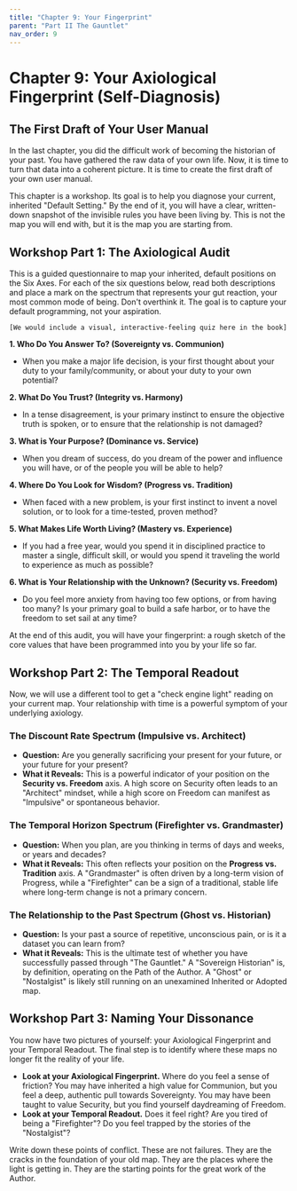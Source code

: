 ```yaml
---
title: "Chapter 9: Your Fingerprint"
parent: "Part II The Gauntlet"
nav_order: 9
---
```

# Chapter 9: Your Axiological Fingerprint (Self-Diagnosis)

## The First Draft of Your User Manual

In the last chapter, you did the difficult work of becoming the historian of your past. You have gathered the raw data of your own life. Now, it is time to turn that data into a coherent picture. It is time to create the first draft of your own user manual.

This chapter is a workshop. Its goal is to help you diagnose your current, inherited "Default Setting." By the end of it, you will have a clear, written-down snapshot of the invisible rules you have been living by. This is not the map you will end with, but it is the map you are starting from.

## Workshop Part 1: The Axiological Audit

This is a guided questionnaire to map your inherited, default positions on the Six Axes. For each of the six questions below, read both descriptions and place a mark on the spectrum that represents your gut reaction, your most common mode of being. Don't overthink it. The goal is to capture your default programming, not your aspiration.

`[We would include a visual, interactive-feeling quiz here in the book]`

**1. Who Do You Answer To? (Sovereignty vs. Communion)**
*   When you make a major life decision, is your first thought about your duty to your family/community, or about your duty to your own potential?

**2. What Do You Trust? (Integrity vs. Harmony)**
*   In a tense disagreement, is your primary instinct to ensure the objective truth is spoken, or to ensure that the relationship is not damaged?

**3. What is Your Purpose? (Dominance vs. Service)**
*   When you dream of success, do you dream of the power and influence you will have, or of the people you will be able to help?

**4. Where Do You Look for Wisdom? (Progress vs. Tradition)**
*   When faced with a new problem, is your first instinct to invent a novel solution, or to look for a time-tested, proven method?

**5. What Makes Life Worth Living? (Mastery vs. Experience)**
*   If you had a free year, would you spend it in disciplined practice to master a single, difficult skill, or would you spend it traveling the world to experience as much as possible?

**6. What is Your Relationship with the Unknown? (Security vs. Freedom)**
*   Do you feel more anxiety from having too few options, or from having too many? Is your primary goal to build a safe harbor, or to have the freedom to set sail at any time?

At the end of this audit, you will have your fingerprint: a rough sketch of the core values that have been programmed into you by your life so far.

## Workshop Part 2: The Temporal Readout

Now, we will use a different tool to get a "check engine light" reading on your current map. Your relationship with time is a powerful symptom of your underlying axiology.

### The Discount Rate Spectrum (Impulsive vs. Architect)
*   **Question:** Are you generally sacrificing your present for your future, or your future for your present?
*   **What it Reveals:** This is a powerful indicator of your position on the **Security vs. Freedom** axis. A high score on Security often leads to an "Architect" mindset, while a high score on Freedom can manifest as "Impulsive" or spontaneous behavior.

### The Temporal Horizon Spectrum (Firefighter vs. Grandmaster)
*   **Question:** When you plan, are you thinking in terms of days and weeks, or years and decades?
*   **What it Reveals:** This often reflects your position on the **Progress vs. Tradition** axis. A "Grandmaster" is often driven by a long-term vision of Progress, while a "Firefighter" can be a sign of a traditional, stable life where long-term change is not a primary concern.

### The Relationship to the Past Spectrum (Ghost vs. Historian)
*   **Question:** Is your past a source of repetitive, unconscious pain, or is it a dataset you can learn from?
*   **What it Reveals:** This is the ultimate test of whether you have successfully passed through "The Gauntlet." A "Sovereign Historian" is, by definition, operating on the Path of the Author. A "Ghost" or "Nostalgist" is likely still running on an unexamined Inherited or Adopted map.

## Workshop Part 3: Naming Your Dissonance

You now have two pictures of yourself: your Axiological Fingerprint and your Temporal Readout. The final step is to identify where these maps no longer fit the reality of your life.

*   **Look at your Axiological Fingerprint.** Where do you feel a sense of friction? You may have inherited a high value for Communion, but you feel a deep, authentic pull towards Sovereignty. You may have been taught to value Security, but you find yourself daydreaming of Freedom.
*   **Look at your Temporal Readout.** Does it feel right? Are you tired of being a "Firefighter"? Do you feel trapped by the stories of the "Nostalgist"?

Write down these points of conflict. These are not failures. They are the cracks in the foundation of your old map. They are the places where the light is getting in. They are the starting points for the great work of the Author.
